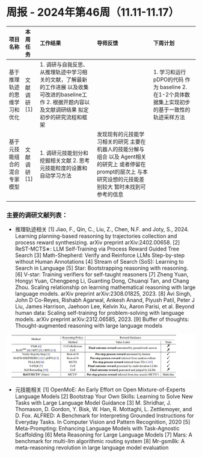 # 周报 - 2024年第46周（11.11-11.17）

| 项目名称                         | 本周任务                                                         | 工作结果 | 导师反馈 | 下周计划                                                                                                             |
| :------------------------------- | :--------------------------------------------------------------- | :------- | :------- | :------------------------------------------------------------------------------------------------------------------- |
|  基于推理轨迹的思维学习和优化   |   文献调研 [1]|  1. 调研与自我反思、从推理轨迹中学习相关的文献，了解最新的工作进展 以及收集可改进的baseline工作 2. 根据开题内容以及文献调研结果  拟定初步的研究流程和框架 |     |1. 学习和运行pDPO的代码 作为 baseline  2. 在1-2个具体数据集上实现初步的基于一致性的轨迹采样方法| 
|  基于元技能组合的混合专家模型|文献调研[1] |   1. 调研元技能划分和挖掘相关文献 2. 思考元技能粒度的设置和自动学习方法 |  发现现有的元技能学习相关的研究 主要在机器人的技能分解与组合 以及 Agent相关的研究上  或者停留在prompt的层次上 与本研究设想的元技能差别较大 暂时未找到可参考的信息        |          | 继续进行调研  主要关注推理领域有无相关性更强的研究
|  |                                                          |        |          | 

### 主要的调研文献列表：
- 推理轨迹相关
[1] Jiao, F., Qin, C., Liu, Z., Chen, N.F. and Joty, S., 2024. Learning planning-based reasoning by trajectories collection and process reward synthesizing. arXiv preprint arXiv:2402.00658.
[2] ReST-MCTS∗: LLM Self-Training via Process Reward Guided Tree Search
[3] Math-Shepherd: Verify and Reinforce LLMs Step-by-step without Human Annotations
[4] Stream of Search (SoS): Learning to Search in Language
[5] Star: Bootstrapping reasoning with reasoning.
[6] V-star: Training verifiers for self-taught reasoners
[7] Zheng Yuan, Hongyi Yuan, Chengpeng Li, Guanting Dong, Chuanqi Tan, and Chang Zhou. Scaling relationship on learning mathematical reasoning with large language models. arXiv preprint arXiv:2308.01825, 2023.
[8] Avi Singh, John D Co-Reyes, Rishabh Agarwal, Ankesh Anand, Piyush Patil, Peter J Liu, James Harrison, Jaehoon Lee, Kelvin Xu, Aaron Parisi, et al. Beyond human data: Scaling self-training for problem-solving with language models. arXiv preprint arXiv:2312.06585, 2023.
[9] Buffer of thoughts: Thought-augmented reasoning with large language models

![image.png](./pic1.png)
- 元技能相关
[1] OpenMoE: An Early Effort on Open Mixture-of-Experts Language Models
[2] Bootstrap Your Own Skills: Learning to Solve New Tasks with Large Language Model Guidance
[3] M. Shridhar, J. Thomason, D. Gordon, Y. Bisk, W. Han, R. Mottaghi, L. Zettlemoyer, and D. Fox. ALFRED: A Benchmark for Interpreting Grounded Instructions for Everyday Tasks. In Computer Vision and Pattern Recognition, 2020
[5] Meta-Prompting:  Enhancing Language Models with Task-Agnostic Scaffolding
[6] Meta Reasoning for Large Language Models
[7] Mars: A benchmark for multi-llm algorithmic routing system
[8] Mr-gsm8k: A meta-reasoning revolution in large language model evaluation
